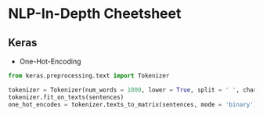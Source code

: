 # NLP-In-Depth Cheetsheet

## Keras
- One-Hot-Encoding
```python
from keras.preprocessing.text import Tokenizer

tokenizer = Tokenizer(num_words = 1000, lower = True, split = ' ', char_level = False, oov_token = None)
tokenizer.fit_on_texts(sentences)
one_hot_encodes = tokenizer.texts_to_matrix(sentences, mode = 'binary') # Modes: 'binary', 'count', 'freq', 'tfidf'
```
